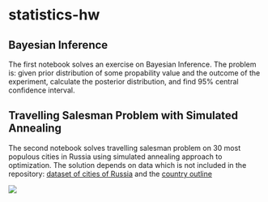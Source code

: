 # statistics-hw

## Bayesian Inference
The first notebook solves an exercise on Bayesian Inference. The problem is: given prior distribution of some propability value and the outcome of the experiment, calculate the posterior distribution, and find 95% central confidence interval.

## Travelling Salesman Problem with Simulated Annealing
The second notebook solves travelling salesman problem on 30 most populous cities in Russia using simulated annealing approach to optimization. The solution depends on data which is not included in the repository: [dataset of cities of Russia](https://github.com/hflabs/city) and the [country outline](https://www.dropbox.com/s/sadvwkzbqjjurdv/russia.json?dl=1)

![](https://github.com/statistics-hw/tsp_sa_0.98.gif)
